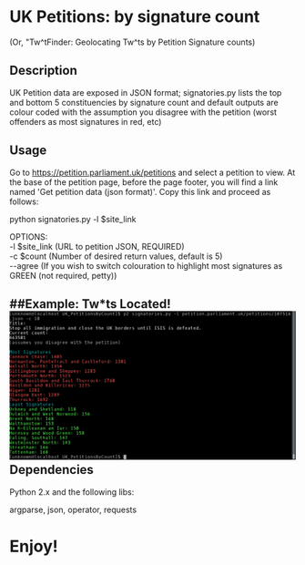 UK Petitions: by signature count 
=====================
(Or, "Tw^tFinder: Geolocating Tw^ts by Petition Signature counts)

Description
-----------

UK Petition data are exposed in JSON format; signatories.py lists the top and bottom 5 
constituencies by signature count and default outputs are colour coded with the assumption 
you disagree with the petition (worst offenders as most signatures in red, etc)


Usage
-----

Go to https://petition.parliament.uk/petitions and select a petition to view.  At the base of 
the petition page, before the page footer, you will find a link named 'Get petition data 
(json format)'.  Copy this link and proceed as follows:

python signatories.py -l $site_link

OPTIONS:  
   -l $site_link (URL to petition JSON, REQUIRED)  
   -c $count (Number of desired return values, default is 5)  
   --agree (If you wish to switch colouration to highlight most signatures as GREEN (not 
required, petty))

##Example: Tw*ts Located!
![signatories.py example](./example.png)  
Dependencies
------------

Python 2.x and the following libs:

argparse, json, operator, requests

Enjoy!
======

